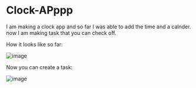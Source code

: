 # Clock-APppp
I am making a clock app and so far I was able to add the time and a calnder.
now I am making task that you can check off.

How it looks like so far:

![image](https://user-images.githubusercontent.com/80441909/134825603-97e5c3a8-eb47-4b4d-93d3-d5048b3565f4.png)

Now you can create a task: 

![image](https://user-images.githubusercontent.com/80441909/134825613-c9f14b09-788a-4c0f-a241-fe8ef593c9e7.png)

